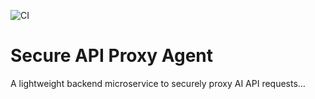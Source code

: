 ![CI](https://github.com/DaChoi1207/secure_api_proxy/actions/workflows/ci.yml/badge.svg)

# Secure API Proxy Agent

A lightweight backend microservice to securely proxy AI API requests…
